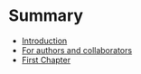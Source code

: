 # Summary

* [Introduction](README.md)
* [For authors and collaborators](for-authors-and-collaborators.md)
* [First Chapter](chapter1.md)

